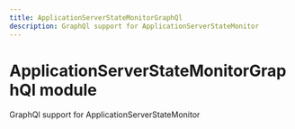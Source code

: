 ```yaml
---
title: ApplicationServerStateMonitorGraphQl
description: GraphQl support for ApplicationServerStateMonitor
---
```


# ApplicationServerStateMonitorGraphQl module

GraphQl support for ApplicationServerStateMonitor
